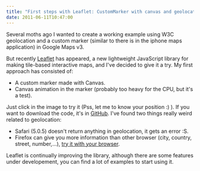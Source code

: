 ```yaml
---
title: "First steps with Leaflet: CustomMarker with canvas and geolocation"
date: 2011-06-11T10:47:00
---
```


Several moths ago I wanted to create a working example using W3C geolocation and a custom marker (similar to there is in the iphone maps application) in Google Maps v3.

But recently [Leaflet](http://leafletjs.com/) has appeared, a new lightweight JavaScript library for making tile-based interactive maps, and I've decided to give it a try. My first approach has consisted of:

- A custom marker made with Canvas.
- Canvas animation in the marker (probably too heavy for the CPU, but it's a test).

Just click in the image to try it (Pss, let me to know your position :) ). If you want to download the code, it's in [GitHub](https://github.com/xavijam/geolocate-point). I've found two things really weird related to geolocation:

- Safari (5.0.5) doesn't return anything in geolocation, it gets an error :S.
- Firefox can give you more information than other browser (city, country, street, number,...), [try it with your browser](http://davidwalsh.name/dw-content/geolocation.php).

Leaflet is continually improving the library, although there are some features under developement, you can find a lot of examples to start using it.